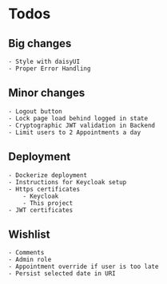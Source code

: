 # Todos

## Big changes
    - Style with daisyUI
    - Proper Error Handling

## Minor changes
    - Logout button
    - Lock page load behind logged in state
    - Cryptographic JWT validation in Backend
    - Limit users to 2 Appointments a day

## Deployment
    - Dockerize deployment
    - Instructions for Keycloak setup
    - Https certificates
        - Keycloak
        - This project
    - JWT certificates

## Wishlist
    - Comments
    - Admin role
    - Appointment override if user is too late
    - Persist selected date in URI
